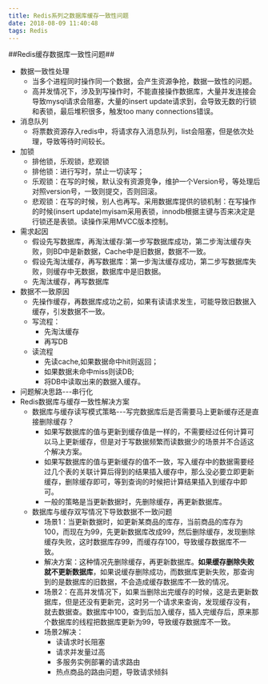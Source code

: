 ```yaml
---
title: Redis系列之数据库缓存一致性问题
date: 2018-08-09 11:40:48
tags: Redis
---
```

##Redis缓存数据库一致性问题##
- 数据一致性处理
	- 当多个进程同时操作同一个数据，会产生资源争抢，数据一致性的问题。
	- 高并发情况下，涉及到写操作时，不能直接操作数据库，大量并发连接会导致mysql请求会阻塞，大量的insert update请求到，会导致无数的行锁和表锁，最后堆积很多，触发too many connections错误。
- 消息队列
	- 将票数资源存入redis中，将请求存入消息队列，list会阻塞，但是依次处理，导致等待时间较长。
- 加锁
	- 排他锁，乐观锁，悲观锁
	- 排他锁：进行写时，禁止一切读写；
	- 乐观锁：在写的时候，默认没有资源竞争，维护一个Version号，等处理后对照version号，一致则提交，否则回滚。
	- 悲观锁：在写的时候，别人也再写。采用数据库提供的锁机制：在写操作的时候(insert update)myisam采用表锁，innodb根据主键与否来决定是行锁还是表锁。读操作采用MVCC版本控制。
- 需求起因
	- 假设先写数据库，再淘汰缓存:第一步写数据库成功，第二步淘汰缓存失败，则BD中是新数据，Cache中是旧数据，数据不一致。
	- 假设先淘汰缓存，再写数据库：第一步淘汰缓存成功，第二步写数据库失败，则缓存中无数据，数据库中是旧数据。
	- 先淘汰缓存，再写数据库
- 数据不一致原因
	- 先操作缓存，再数据库成功之前，如果有读请求发生，可能导致旧数据入缓存，引发数据不一致。
	- 写流程：
		- 先淘汰缓存
		- 再写DB
	- 读流程
		- 先读cache,如果数据命中hit则返回；
		- 如果数据未命中miss则读DB;
		- 将DB中读取出来的数据入缓存。
- 问题解决思路---串行化
- Redis数据库与缓存一致性解决方案
	- 数据库与缓存读写模式策略---写完数据库后是否需要马上更新缓存还是直接删除缓存？
		- 如果写数据库的值与更新到缓存值是一样的，不需要经过任何计算可以马上更新缓存，但是对于写数据频繁而读数据少的场景并不合适这个解决方案。
		- 如果写数据库的值与更新缓存的值不一致，写入缓存中的数据需要经过几个表的关联计算后得到的结果插入缓存中，那么没必要立即更新缓存，删除缓存即可，等到查询的时候把计算结果插入到缓存中即可。
		- 一般的策略是当更新数据时，先删除缓存，再更新数据库。
	- 数据库与缓存双写情况下导致数据不一致问题
		- 场景1：当更新数据时，如更新某商品的库存，当前商品的库存为100，而现在为99，先更新数据库改成99，然后删除缓存，发现删除缓存失败，这时数据库存99，而缓存存100，导致缓存数据库不一致。
		- 解决方案：这种情况先删除缓存，再更新数据库。**如果缓存删除失败就不更新数据库**，如果说缓存删除成功，而数据库更新失败，那查询到的是数据库的旧数据，不会造成缓存数据库不一致的情况。
		- 场景2：在高并发情况下，如果当删除出完缓存的时候，这是去更新数据库，但是还没有更新完，这时另一个请求来查询，发现缓存没有，就去数据查。数据库中100，查到后加入缓存，插入完缓存后，原来那个数据库的线程把数据库更新为99，导致缓存数据库不一致。
		- 场景2解决：
			- 读请求时长阻塞
			- 请求并发量过高
			- 多服务实例部署的请求路由
			- 热点商品的路由问题，导致请求倾斜
